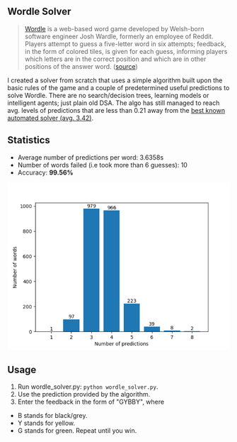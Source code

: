 ## Wordle Solver
> [Wordle](https://www.nytimes.com/games/wordle/index.html) is a web-based word game developed by Welsh-born software engineer Josh Wardle, formerly an employee of Reddit. Players attempt to guess a five-letter word in six attempts; feedback, in the form of colored tiles, is given for each guess, informing players which letters are in the correct position and which are in other positions of the answer word. ([source](https://en.wikipedia.org/wiki/Wordle))

I created a solver from scratch that uses a simple algorithm built upon the basic rules of the game and a couple of predetermined useful predictions to solve Wordle. There are no search/decision trees, learning models or intelligent agents; just plain old DSA. The algo has still managed to reach avg. levels of predictions that are less than 0.21 away from the [best known automated solver (avg. 3.42)](https://jonathanolson.net/wordle-solver/).

## Statistics
* Average number of predictions per word: 3.6358s
* Number of words failed (i.e took more than 6 guesses): 10
* Accuracy: **99.56%**

![results graph](output/results.png)

## Usage
1. Run wordle_solver.py: `python wordle_solver.py`.
2. Use the prediction provided by the algorithm.
3. Enter the feedback in the form of "GYBBY", where
  * B stands for black/grey.
  * Y stands for yellow.
  * G stands for green.
Repeat until you win.
